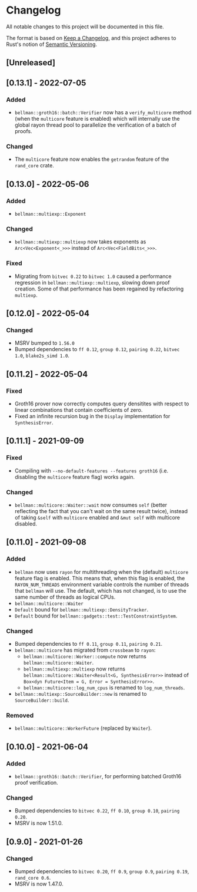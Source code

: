 # Changelog
All notable changes to this project will be documented in this file.

The format is based on [Keep a Changelog](https://keepachangelog.com/en/1.0.0/),
and this project adheres to Rust's notion of
[Semantic Versioning](https://semver.org/spec/v2.0.0.html).

## [Unreleased]

## [0.13.1] - 2022-07-05
### Added
- `bellman::groth16::batch::Verifier` now has a `verify_multicore` method (when
  the `multicore` feature is enabled) which will internally use the global rayon
  thread pool to parallelize the verification of a batch of proofs.

### Changed
- The `multicore` feature now enables the `getrandom` feature of the `rand_core`
  crate.

## [0.13.0] - 2022-05-06
### Added
- `bellman::multiexp::Exponent`

### Changed
- `bellman::multiexp::multiexp` now takes exponents as `Arc<Vec<Exponent<_>>>`
  instead of `Arc<Vec<FieldBits<_>>>`.

### Fixed
- Migrating from `bitvec 0.22` to `bitvec 1.0` caused a performance regression
  in `bellman::multiexp::multiexp`, slowing down proof creation. Some of that
  performance has been regained by refactoring `multiexp`.

## [0.12.0] - 2022-05-04
### Changed
- MSRV bumped to `1.56.0`
- Bumped dependencies to `ff 0.12`, `group 0.12`, `pairing 0.22`, `bitvec 1.0`, `blake2s_simd 1.0`.

## [0.11.2] - 2022-05-04
### Fixed
- Groth16 prover now correctly computes query densitites with respect to linear
  combinations that contain coefficients of zero.
- Fixed an infinite recursion bug in the `Display` implementation for `SynthesisError`.

## [0.11.1] - 2021-09-09
### Fixed
- Compiling with `--no-default-features --features groth16` (i.e. disabling the
  `multicore` feature flag) works again.

### Changed
- `bellman::multicore::Waiter::wait` now consumes `self` (better reflecting the
  fact that you can't wait on the same result twice), instead of taking `&self`
  with `multicore` enabled and `&mut self` with multicore disabled.

## [0.11.0] - 2021-09-08
### Added
- `bellman` now uses `rayon` for multithreading when the (default) `multicore`
  feature flag is enabled. This means that, when this flag is enabled, the
  `RAYON_NUM_THREADS` environment variable controls the number of threads that
  `bellman` will use. The default, which has not changed, is to use the same
  number of threads as logical CPUs.
- `bellman::multicore::Waiter`
- `Default` bound for `bellman::multiexp::DensityTracker`.
- `Default` bound for `bellman::gadgets::test::TestConstraintSystem`.

### Changed
- Bumped dependencies to `ff 0.11`, `group 0.11`, `pairing 0.21`.
- `bellman::multicore` has migrated from `crossbeam` to `rayon`:
  - `bellman::multicore::Worker::compute` now returns
    `bellman::multicore::Waiter`.
  - `bellman::multiexp::multiexp` now returns
    `bellman::multicore::Waiter<Result<G, SynthesisError>>` instead of
    `Box<dyn Future<Item = G, Error = SynthesisError>>`.
  - `bellman::multicore::log_num_cpus` is renamed to `log_num_threads`.
- `bellman::multiexp::SourceBuilder::new` is renamed to `SourceBuilder::build`.

### Removed
- `bellman::multicore::WorkerFuture` (replaced by `Waiter`).

## [0.10.0] - 2021-06-04
### Added
- `bellman::groth16::batch::Verifier`, for performing batched Groth16 proof
  verification.

### Changed
- Bumped dependencies to `bitvec 0.22`, `ff 0.10`, `group 0.10`, `pairing 0.20`.
- MSRV is now 1.51.0.

## [0.9.0] - 2021-01-26
### Changed
- Bumped dependencies to `bitvec 0.20`, `ff 0.9`, `group 0.9`, `pairing 0.19`,
  `rand_core 0.6`.
- MSRV is now 1.47.0.
